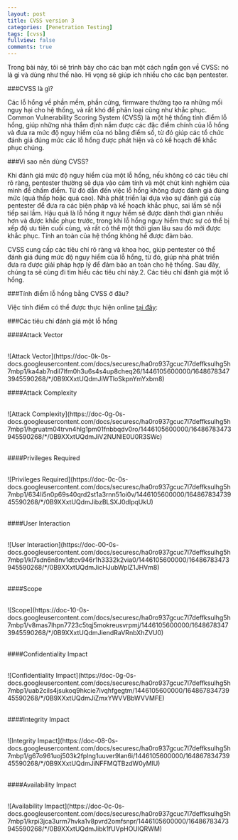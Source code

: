 ```yaml
---
layout: post
title: CVSS version 3
categories: [Penetration Testing]
tags: [cvss]
fullview: false
comments: true
---
```


Trong bài này, tôi sẽ trình bày cho các bạn một cách ngắn gọn về CVSS: nó là gì và dùng như thế nào. Hi vọng sẽ giúp ích nhiều cho các bạn pentester.

###CVSS là gì?

Các lỗ hổng về phần mềm, phần cứng, firmware thường tạo ra những mối nguy hại cho hệ thống, và rất khó để phân loại cũng như khắc phục. Common Vulnerability Scoring System (CVSS) là một hệ thống tính điểm lỗ hổng, giúp những nhà thẩm định nắm được các đặc điểm chính của lỗ hổng và đưa ra mức độ nguy hiểm của nó bằng điểm số, từ đó giúp các tổ chức đánh giá đúng mức các lỗ hổng được phát hiện và có kế hoạch để khắc phục chúng.

###Vì sao nên dùng CVSS?

Khi đánh giá mức độ nguy hiểm của một lỗ hổng, nếu không có các tiêu chí rõ ràng, pentester thường sẽ dựa vào cảm tính và một chút kinh nghiệm của mình để chấm điểm. Từ đó dẫn đến việc lỗ hổng không được đánh giá đúng mức (quá thấp hoặc quá cao). Nhà phát triển lại dựa vào sự đánh giá của pentester để đưa ra các biện pháp và kế hoạch khắc phục, sai lầm sẽ nối tiếp sai lầm. Hậu quả là lỗ hổng ít nguy hiểm sẽ được dành thời gian nhiều hơn và được khắc phục trước, trong khi lỗ hổng nguy hiểm thực sự có thể bị xếp độ ưu tiên cuối cùng, và rất có thể một thời gian lâu sau đó mới được khắc phục. Tính an toàn của hệ thống không hề được đảm bảo.

CVSS cung cấp các tiêu chí rõ ràng và khoa học, giúp pentester có thể đánh giá đúng mức độ nguy hiểm của lỗ hổng, từ đó, giúp nhà phát triển đưa ra được giải pháp hợp lý để đảm bảo an toàn cho hệ thống. Sau đây, chúng ta sẽ cùng đi tìm hiểu các tiêu chí này.2. Các tiêu chí đánh giá một lỗ hổng.

###Tính điểm lỗ hổng bằng CVSS ở đâu?

Việc tính điểm có thể được thực hiện online [tại đây](https://www.first.org/cvss/calculator/3.0):

###Các tiêu chí đánh giá một lỗ hổng

####Attack Vector

<br>
![Attack Vector](https://doc-0k-0s-docs.googleusercontent.com/docs/securesc/ha0ro937gcuc7l7deffksulhg5h7mbp1/ka4ab7ndil7lfm0h3u6s4s4up8cheq26/1446105600000/16486783473945590268/*/0B9XXxtUQdmJiWTloSkpnYmYxbm8)
<br>

####Attack Complexity

<br>
![Attack Complexity](https://doc-0g-0s-docs.googleusercontent.com/docs/securesc/ha0ro937gcuc7l7deffksulhg5h7mbp1/hgruatm04trvn4hlg1pm01fnbbqdv0ro/1446105600000/16486783473945590268/*/0B9XXxtUQdmJiV2NUNlE0U0R3SWc)
<br>
<br>

####Privileges Required

<br>
![Privileges Required](https://doc-0c-0s-docs.googleusercontent.com/docs/securesc/ha0ro937gcuc7l7deffksulhg5h7mbp1/634li5n0p69s40qrd2st1a3rnn51oi0v/1446105600000/16486783473945590268/*/0B9XXxtUQdmJibzBLSXJ0dlpqUkU)
<br>
<br>

####User Interaction

<br>
![User Interaction](https://doc-00-0s-docs.googleusercontent.com/docs/securesc/ha0ro937gcuc7l7deffksulhg5h7mbp1/kl7sdn6n8nv1dtcv946r1h3332k2via0/1446105600000/16486783473945590268/*/0B9XXxtUQdmJicHJubWplZ1JHVm8)
<br>
<br>

####Scope

<br>
![Scope](https://doc-10-0s-docs.googleusercontent.com/docs/securesc/ha0ro937gcuc7l7deffksulhg5h7mbp1/v8mas7lhpn7723c5tqj5mokreusvrpmj/1446105600000/16486783473945590268/*/0B9XXxtUQdmJiendRaVRnbXhZVU0)
<br>
<br>

####Confidentiality Impact

<br>
![Confidentiality Impact](https://doc-0g-0s-docs.googleusercontent.com/docs/securesc/ha0ro937gcuc7l7deffksulhg5h7mbp1/uab2cils4jsukoq9hkcie7ivqhfgegtm/1446105600000/16486783473945590268/*/0B9XXxtUQdmJiZmxYWVVBbWVVMFE)
<br>
<br>

####Integrity Impact

<br>
![Integrity Impact](https://doc-08-0s-docs.googleusercontent.com/docs/securesc/ha0ro937gcuc7l7deffksulhg5h7mbp1/g67o961uoj503k2fplng1uuver9lan6i/1446105600000/16486783473945590268/*/0B9XXxtUQdmJiNFFMQTBzdW0yMlU)
<br>
<br>

####Availability Impact

<br>
![Availability Impact](https://doc-0c-0s-docs.googleusercontent.com/docs/securesc/ha0ro937gcuc7l7deffksulhg5h7mbp1/krpi3jca3urm7hvka1v8pvrd2omfsnpr/1446105600000/16486783473945590268/*/0B9XXxtUQdmJibk1fUVpHOUlQRWM)
<br>
<br>

